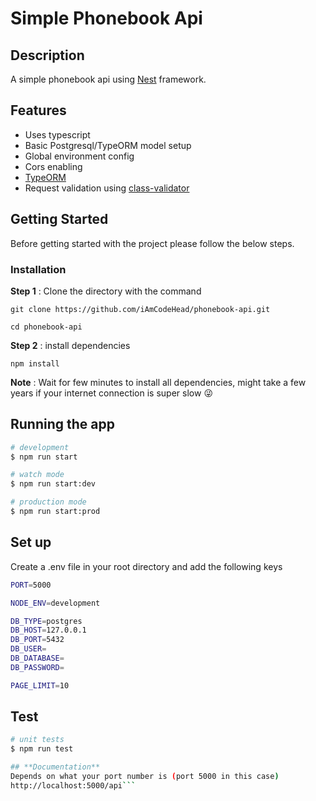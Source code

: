# **Simple Phonebook Api**

## Description

A simple phonebook api using [Nest](https://github.com/nestjs/nest) framework.

## Features
* Uses typescript
* Basic Postgresql/TypeORM model setup
* Global environment config
* Cors enabling
* [TypeORM](https://typeorm.io)
* Request validation using [class-validator](https://www.npmjs.com/package/class-validator)

## **Getting Started**
Before getting started with the project please follow the below steps.

### **Installation**
**Step 1** : Clone the directory with the command

```
git clone https://github.com/iAmCodeHead/phonebook-api.git
```
```
cd phonebook-api
```

**Step 2** : install dependencies
```
npm install
```
**Note** : Wait for few minutes to install all dependencies, might take a few years if your internet connection is super slow :stuck_out_tongue_winking_eye:


## Running the app

```bash
# development
$ npm run start

# watch mode
$ npm run start:dev

# production mode
$ npm run start:prod
```
## Set up

Create a .env file in your root directory and add the following keys

```bash
PORT=5000

NODE_ENV=development

DB_TYPE=postgres
DB_HOST=127.0.0.1
DB_PORT=5432
DB_USER=
DB_DATABASE=
DB_PASSWORD=

PAGE_LIMIT=10
```

## Test

```bash
# unit tests
$ npm run test

## **Documentation**
Depends on what your port number is (port 5000 in this case)
http://localhost:5000/api```
